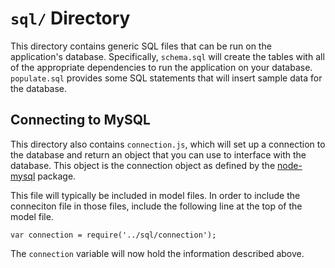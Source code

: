 `sql/` Directory
==============

This directory contains generic SQL files that can be run on the application's database. Specifically, `schema.sql` will create the tables with all of the appropriate dependencies to run the application on your database. `populate.sql` provides some SQL statements that will insert sample data for the database.

Connecting to MySQL
------------

This directory also contains `connection.js`, which will set up a connection to the database and return an object that you can use to interface with the database. This object is the connection object as defined by the [node-mysql](https://github.com/felixge/node-mysql) package.

This file will typically be included in model files. In order to include the conneciton file in those files, include the following line at the top of the model file.

```
var connection = require('../sql/connection');
```

The `connection` variable will now hold the information described above.